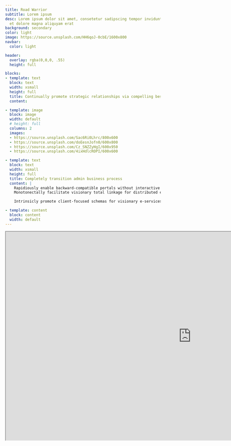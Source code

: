 ```yaml
---
title: Road Warrior
subtitle: Lorem ipsum 
desc: Lorem ipsum dolor sit amet, consetetur sadipscing tempor invidunt ut labore
  et dolore magna aliquyam erat
background: secondary
color: light
image: https://source.unsplash.com/HH6qoJ-0cbE/1600x800
navbar:
  color: light

header:
  overlay: rgba(0,0,0, .55)
  height: full

blocks:
- template: text
  block: text
  width: xsmall
  height: full
  title: Continually promote strategic relationships via compelling best practices. Completely transition business process. 
  content:

- template: image
  block: image
  width: default
  # height: full
  columns: 2
  images:
  - https://source.unsplash.com/Sac6Ri0Lhrc/800x600
  - https://source.unsplash.com/doEesnJofn0/600x800
  - https://source.unsplash.com/Cz_SNZZyHgI/600x950
  - https://source.unsplash.com/4ixHdlcROPI/600x600

- template: text
  block: text
  width: xsmall
  height: full
  title: Completely transition admin business process
  content: | 
    Rapidiously enable backward-compatible portals without interactive web services. 
    Monotonectally facilitate visionary total linkage for distributed e-markets. Conveniently promote equity invested ROI whereas empowered platforms. Dramatically administrate business methodologies and cross-media metrics. Intrinsicly engineer out-of-the-box leadership skills without virtual portals.

    Intrinsicly promote client-focused schemas for visionary e-services. Enthusiastically pontificate an expanded array of e-commerce whereas value-added partnerships. Continually incubate seamless models and pandemic niche markets. Seamlessly orchestrate parallel applications whereas focused metrics dompetently redefine customized relationships.

- template: content
  block: content
  width: default
---
```


<iframe src="https://player.vimeo.com/video/21847477?color=c90883&title=0&byline=0&portrait=0" width="1200" height="675"   allow="autoplay; fullscreen" allowfullscreen data-uk-responsive></iframe>